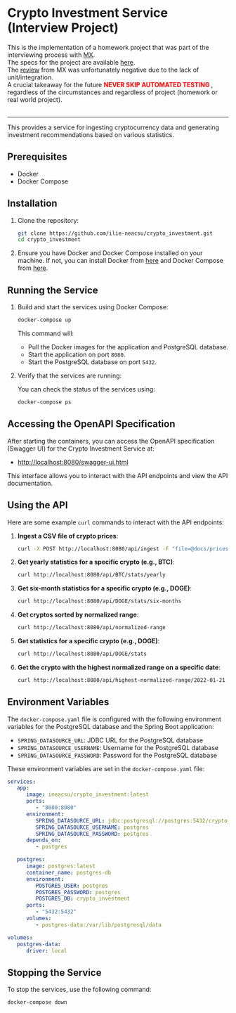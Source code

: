 # Crypto Investment Service (Interview Project)

This is the implementation of a homework project that was part of the interviewing process with [MX](https://www.mx.com/).<br />
The specs for the project are available [here](https://github.com/ilie-neacsu/crypto_investment/blob/main/docs/crypto_recommendations_service_specs.pdf).<br />
The [review](https://github.com/ilie-neacsu/crypto_investment/blob/main/docs/mm_task_review.pdf) from MX was unfortunately 
negative due to the lack of unit/integration.<br /> 
A crucial takeaway for the future <span style="color: red; font-weight: bold;"> NEVER SKIP AUTOMATED TESTING </span>, 
regardless of the circumstances and regardless of project (homework or real world project).<br />
<br />

---

This provides a service for ingesting cryptocurrency data and generating investment recommendations based on various statistics.

## Prerequisites

- Docker
- Docker Compose

## Installation

1. Clone the repository:

    ```sh
    git clone https://github.com/ilie-neacsu/crypto_investment.git
    cd crypto_investment
    ```

2. Ensure you have Docker and Docker Compose installed on your machine. If not, you can install Docker from [here](https://docs.docker.com/get-docker/) and Docker Compose from [here](https://docs.docker.com/compose/install/).

## Running the Service

1. Build and start the services using Docker Compose:

    ```sh
    docker-compose up
    ```

   This command will:
    - Pull the Docker images for the application and PostgreSQL database.
    - Start the application on port `8080`.
    - Start the PostgreSQL database on port `5432`.

2. Verify that the services are running:

   You can check the status of the services using:

    ```sh
    docker-compose ps
    ```

## Accessing the OpenAPI Specification

After starting the containers, you can access the OpenAPI specification (Swagger UI) for the Crypto Investment Service at:

- [http://localhost:8080/swagger-ui.html](http://localhost:8080/swagger-ui.html)


This interface allows you to interact with the API endpoints and view the API documentation.

## Using the API

Here are some example `curl` commands to interact with the API endpoints:

1. **Ingest a CSV file of crypto prices**:

    ```sh
    curl -X POST http://localhost:8080/api/ingest -F "file=@docs/prices/BTC_values.csv"
    ```

2. **Get yearly statistics for a specific crypto (e.g., BTC)**:

    ```sh
    curl http://localhost:8080/api/BTC/stats/yearly
    ```

3. **Get six-month statistics for a specific crypto (e.g., DOGE)**:

    ```sh
    curl http://localhost:8080/api/DOGE/stats/six-months
    ```

4. **Get cryptos sorted by normalized range**:

    ```sh
    curl http://localhost:8080/api/normalized-range
    ```

5. **Get statistics for a specific crypto (e.g., DOGE)**:

    ```sh
    curl http://localhost:8080/api/DOGE/stats
    ```

6. **Get the crypto with the highest normalized range on a specific date**:

    ```sh
    curl http://localhost:8080/api/highest-normalized-range/2022-01-21
    ```

## Environment Variables

The `docker-compose.yaml` file is configured with the following environment variables for the PostgreSQL database and the Spring Boot application:

- `SPRING_DATASOURCE_URL`: JDBC URL for the PostgreSQL database
- `SPRING_DATASOURCE_USERNAME`: Username for the PostgreSQL database
- `SPRING_DATASOURCE_PASSWORD`: Password for the PostgreSQL database

These environment variables are set in the `docker-compose.yaml` file:

```yaml
services:
   app:
      image: ineacsu/crypto_investment:latest
      ports:
         - "8080:8080"
      environment:
         SPRING_DATASOURCE_URL: jdbc:postgresql://postgres:5432/crypto_investment
         SPRING_DATASOURCE_USERNAME: postgres
         SPRING_DATASOURCE_PASSWORD: postgres
      depends_on:
         - postgres

   postgres:
      image: postgres:latest
      container_name: postgres-db
      environment:
         POSTGRES_USER: postgres
         POSTGRES_PASSWORD: postgres
         POSTGRES_DB: crypto_investment
      ports:
         - "5432:5432"
      volumes:
         - postgres-data:/var/lib/postgresql/data

volumes:
   postgres-data:
      driver: local
```

## Stopping the Service

To stop the services, use the following command:

```sh
docker-compose down
```
